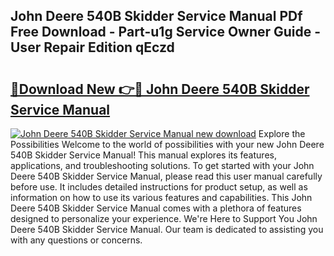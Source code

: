 ## John Deere 540B Skidder Service Manual PDf Free Download - Part-u1g Service Owner Guide - User Repair Edition qEczd

# <h2><a href="http://bc89959.oget.top/?id=John+Deere+540B+Skidder+Service+Manual">🔗Download New 👉🔴 John Deere 540B Skidder Service Manual</a></h2>

[![John Deere 540B Skidder Service Manual new download](https://i.imgur.com/5g1atiW.png)](http://bc89959.oget.top/?id=John+Deere+540B+Skidder+Service+Manual)
Explore the Possibilities Welcome to the world of possibilities with your new John Deere 540B Skidder Service Manual! This manual explores its features, applications, and troubleshooting solutions. To get started with your John Deere 540B Skidder Service Manual, please read this user manual carefully before use. It includes detailed instructions for product setup, as well as information on how to use its various features and capabilities. This John Deere 540B Skidder Service Manual comes with a plethora of features designed to personalize your experience. We're Here to Support You John Deere 540B Skidder Service Manual. Our team is dedicated to assisting you with any questions or concerns.
